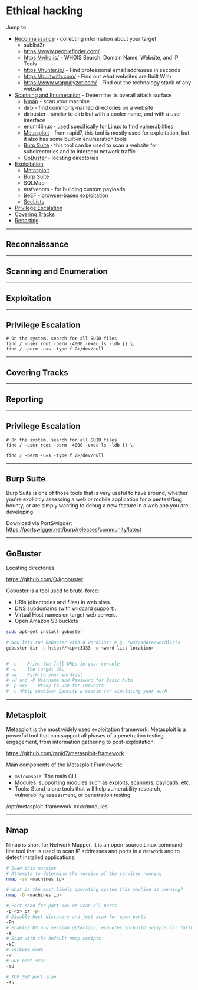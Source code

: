 # Ethical hacking

Jump to
- [Reconnaissance](#reconnaissance) - collecting information about your target
    - sublist3r
    - https://www.peoplefinder.com/
    - https://who.is/ - WHOIS Search, Domain Name, Website, and IP Tools
    - https://hunter.io/ - Find professional email addresses in seconds
    - https://builtwith.com/ - Find out what websites are Built With
    - https://www.wappalyzer.com/ - Find out the technology stack of any website
- [Scanning and Enumeration](#scanning-and-enumeration) - Determine its overall attack surface
    - [Nmap](#nmap) - scan your machine
    - dirb - find commonly-named directories on a website
    - dirbuster - similar to dirb but with a cooler name, and with a user interface
    - enum4linux - used specifically for Linux to find vulnerabilities
    - [Metasploit](#metasploit) - from rapid7, this tool is mostly used for exploitation, but it also has some built-in enumeration tools
    - [Burp Suite](#burp-suite) - this tool can be used to scan a website for subdirectories and to intercept network traffic
    - [GoBuster](https://github.com/OJ/gobuster) - locating directories
- [Exploitation](#exploitation)
    - [Metasploit](#metasploit)
    - [Burp Suite](#burp-suite)
    - SQLMap
    - msfvenom - for building custom payloads
    - BeEF - browser-based exploitation
    - [SecLists](https://github.com/danielmiessler/SecLists)
- [Privilege Escalation](#privilege-escalation)
- [Covering Tracks](#covering-tracks)
- [Reporting](#reporting)

---
## Reconnaissance

---
## Scanning and Enumeration

---
## Exploitation

---
## Privilege Escalation

```
# On the system, search for all SUID files
find / -user root -perm -4000 -exec ls -ldb {} \;
find / -perm -u=s -type f 2>/dev/null
```

---
## Covering Tracks

---
## Reporting

---
## Privilege Escalation

```
# On the system, search for all SUID files
find / -user root -perm -4000 -exec ls -ldb {} \;

find / -perm -u=s -type f 2>/dev/null
```

---
## Burp Suite

Burp Suite is one of those tools that is very useful to have around, whether you're explicitly assessing a web or mobile application for a pentest/bug bounty, or are simply wanting to debug a new feature in a web app you are developing.

Download via PortSwigger: https://portswigger.net/burp/releases/community/latest


---
## GoBuster
Locating directories

https://github.com/OJ/gobuster

Gobuster is a tool used to brute-force:
- URIs (directories and files) in web sites.
- DNS subdomains (with wildcard support).
- Virtual Host names on target web servers.
- Open Amazon S3 buckets

```bash
sudo apt-get install gobuster

# Now lets run GoBuster with a wordlist: e.g. /usr/share/wordlists
gobuster dir -u http://<ip>:3333 -w <word list location>


# -e	Print the full URLs in your console
# -u	The target URL
# -w	Path to your wordlist
# -U and -P	Username and Password for Basic Auth
# -p <x>	Proxy to use for requests
# -c <http cookies>	Specify a cookie for simulating your auth

```


---
## Metasploit
Metasploit is the most widely used exploitation framework. Metasploit is a powerful tool that can support all phases of a penetration testing engagement, from information gathering to post-exploitation.

https://github.com/rapid7/metasploit-framework

Main components of the Metasploit Framework:

- `msfconsole`: The main CLI.
- Modules: supporting modules such as exploits, scanners, payloads, etc.
- Tools: Stand-alone tools that will help vulnerability research, vulnerability assessment, or penetration testing.

/opt/metasploit-framework-xxxx/modules


---
## Nmap
Nmap is short for Network Mapper. It is an open-source Linux command-line tool that is used to scan IP addresses and ports in a network and to detect installed applications.

```bash
# Scan this machine
# Attempts to determine the version of the services running
nmap -sV <machines ip>

# What is the most likely operating system this machine is running?
nmap -O <machines ip>

# Port scan for port <x> or scan all ports
-p <x> or -p-
# Disable host discovery and just scan for open ports
-Pn
# Enables OS and version detection, executes in-build scripts for further enumeration
-A
# Scan with the default nmap scripts
-sC
# Verbose mode
-v
# UDP port scan
-sU

# TCP SYN port scan
-sS
```
